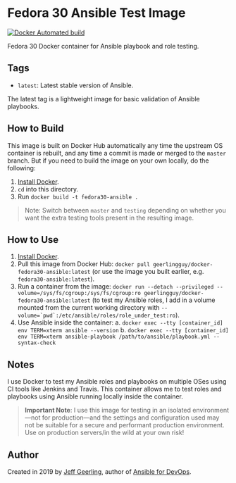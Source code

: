# Fedora 30 Ansible Test Image

[![Docker Automated build](https://img.shields.io/docker/automated/geerlingguy/docker-fedora30-ansible.svg?maxAge=2592000)](https://hub.docker.com/r/geerlingguy/docker-fedora30-ansible/)

Fedora 30 Docker container for Ansible playbook and role testing.

## Tags

  - `latest`: Latest stable version of Ansible.

The latest tag is a lightweight image for basic validation of Ansible playbooks.

## How to Build

This image is built on Docker Hub automatically any time the upstream OS container is rebuilt, and any time a commit is made or merged to the `master` branch. But if you need to build the image on your own locally, do the following:

  1. [Install Docker](https://docs.docker.com/engine/installation/).
  2. `cd` into this directory.
  3. Run `docker build -t fedora30-ansible .`

> Note: Switch between `master` and `testing` depending on whether you want the extra testing tools present in the resulting image.

## How to Use

  1. [Install Docker](https://docs.docker.com/engine/installation/).
  2. Pull this image from Docker Hub: `docker pull geerlingguy/docker-fedora30-ansible:latest` (or use the image you built earlier, e.g. `fedora30-ansible:latest`).
  3. Run a container from the image: `docker run --detach --privileged --volume=/sys/fs/cgroup:/sys/fs/cgroup:ro geerlingguy/docker-fedora30-ansible:latest` (to test my Ansible roles, I add in a volume mounted from the current working directory with ``--volume=`pwd`:/etc/ansible/roles/role_under_test:ro``).
  4. Use Ansible inside the container:
    a. `docker exec --tty [container_id] env TERM=xterm ansible --version`
    b. `docker exec --tty [container_id] env TERM=xterm ansible-playbook /path/to/ansible/playbook.yml --syntax-check`

## Notes

I use Docker to test my Ansible roles and playbooks on multiple OSes using CI tools like Jenkins and Travis. This container allows me to test roles and playbooks using Ansible running locally inside the container.

> **Important Note**: I use this image for testing in an isolated environment—not for production—and the settings and configuration used may not be suitable for a secure and performant production environment. Use on production servers/in the wild at your own risk!

## Author

Created in 2019 by [Jeff Geerling](https://www.jeffgeerling.com/), author of [Ansible for DevOps](https://www.ansiblefordevops.com/).
